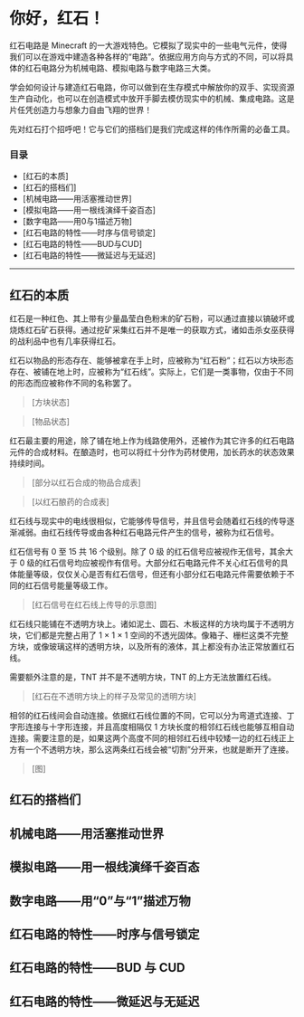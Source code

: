 # 你好，红石！

红石电路是 Minecraft 的一大游戏特色。它模拟了现实中的一些电气元件，使得我们可以在游戏中建造各种各样的“电路”。依据应用方向与方式的不同，可以将具体的红石电路分为机械电路、模拟电路与数字电路三大类。

学会如何设计与建造红石电路，你可以做到在生存模式中解放你的双手、实现资源生产自动化，也可以在创造模式中放开手脚去模仿现实中的机械、集成电路。这是片任凭创造力与想象力自由飞翔的世界！

先对红石打个招呼吧！它与它们的搭档们是我们完成这样的伟作所需的必备工具。

### 目录
* [红石的本质]
* [红石的搭档们]
* [机械电路——用活塞推动世界]
* [模拟电路——用一根线演绎千姿百态]
* [数字电路——用0与1描述万物]
* [红石电路的特性——时序与信号锁定]
* [红石电路的特性——BUD与CUD]
* [红石电路的特性——微延迟与无延迟]


***


## 红石的本质

红石是一种红色、其上带有少量晶莹白色粉末的矿石粉，可以通过直接以镐破坏或烧炼红石矿石获得。通过挖矿采集红石并不是唯一的获取方式，诸如击杀女巫获得的战利品中也有几率获得红石。

红石以物品的形态存在、能够被拿在手上时，应被称为“红石粉”；红石以方块形态存在、被铺在地上时，应被称为“红石线”。实际上，它们是一类事物，仅由于不同的形态而应被称作不同的名称罢了。

> [方块状态]

> [物品状态]

红石最主要的用途，除了铺在地上作为线路使用外，还被作为其它许多的红石电路元件的合成材料。在酿造时，也可以将红十分作为药材使用，加长药水的状态效果持续时间。

> [部分以红石合成的物品合成表]

> [以红石酿药的合成表]

红石线与现实中的电线很相似，它能够传导信号，并且信号会随着红石线的传导逐渐减弱。由红石线传导或由各种红石电路元件产生的信号，被称为红石信号。

红石信号有 0 至 15 共 16 个级别。除了 0 级 的红石信号应被视作无信号，其余大于 0 级的红石信号均应被视作有信号。大部分红石电路元件不关心红石信号的具体能量等级，仅仅关心是否有红石信号，但还有小部分红石电路元件需要依赖于不同的红石信号能量等级工作。

> [红石信号在红石线上传导的示意图]

红石线只能铺在不透明方块上。诸如泥土、圆石、木板这样的方块均属于不透明方块，它们都是完整占用了 1 × 1 × 1 空间的不透光固体。像箱子、栅栏这类不完整方块，或像玻璃这样的透明方块，以及所有的液体，其上都没有办法正常放置红石线。

需要额外注意的是，TNT 并不是不透明方块，TNT 的上方无法放置红石线。

> [红石在不透明方块上的样子及常见的透明方块]

相邻的红石线间会自动连接。依据红石线位置的不同，它可以分为弯道式连接、丁字形连接与十字形连接，并且高度相隔仅 1 方块长度的相邻红石线也能够互相自动连接。需要注意的是，如果这两个高度不同的相邻红石线中较矮一边的红石线正上方有一个不透明方块，那么这两条红石线会被“切割”分开来，也就是断开了连接。

> [图]

## 红石的搭档们

## 机械电路——用活塞推动世界

## 模拟电路——用一根线演绎千姿百态

## 数字电路——用“0”与“1”描述万物

## 红石电路的特性——时序与信号锁定

## 红石电路的特性——BUD 与 CUD

## 红石电路的特性——微延迟与无延迟
